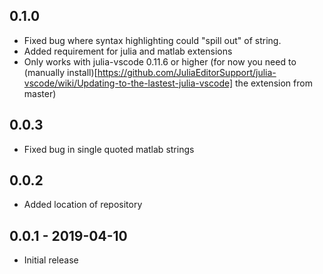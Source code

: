 ## 0.1.0

- Fixed bug where syntax highlighting could "spill out" of string.
- Added requirement for julia and matlab extensions
- Only works with julia-vscode 0.11.6 or higher (for now you need to (manually
  install)[https://github.com/JuliaEditorSupport/julia-vscode/wiki/Updating-to-the-lastest-julia-vscode] the extension from master)

## 0.0.3

- Fixed bug in single quoted matlab strings

## 0.0.2

- Added location of repository

## 0.0.1 - 2019-04-10

- Initial release
